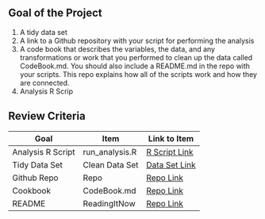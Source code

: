 ## Goal of the Project
1. A tidy data set 
2. A link to a Github repository with your script for performing the analysis 
3. A code book that describes the variables, the data, and any transformations or work that you performed to clean up the data called CodeBook.md. You should also include a README.md in the repo with your scripts. This repo explains how all of the scripts work and how they are connected.
4. Analysis R Scrip

## Review Criteria

Goal | Item | Link to Item
--- | --- | ---
  Analysis R Script |  run_analysis.R |  [R Script Link](https://github.com/xuanvinh1997/GettingAndCleanData/run_analysis.R "run_analysis.R")
Tidy Data Set |  Clean Data Set |  [Data Set Link](https://github.com/xuanvinh1997/GettingAndCleanData/tidyData.txt "tidyData.txt")
Github Repo | Repo |  [Repo Link](https://github.com/xuanvinh1997/GettingAndCleanData/ "Click to go to Repo")
Cookbook | CodeBook.md |  [Repo Link](https://github.com/xuanvinh1997/GettingAndCleanData/CodeBook.md "CodeBook.md")
README | ReadingItNow |  [Repo Link](https://github.com/xuanvinh1997/GettingAndCleanData/README.md "README.md")



 
                                         